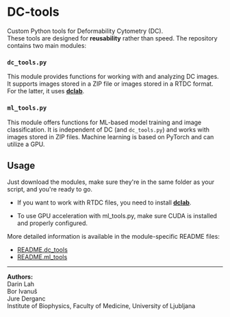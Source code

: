 # DC-tools
Custom Python tools for Deformability Cytometry (DC).  
These tools are designed for **reusability** rather than speed. 
The repository contains two main modules:
### `dc_tools.py`
This module provides functions for working with and analyzing DC images. It supports images stored in a ZIP file or images stored in a RTDC format. For the latter, it uses [**dclab**](https://github.com/DC-analysis/dclab).

### `ml_tools.py`
This module offers functions for ML-based model training and image classification.
It is independent of DC (and `dc_tools.py`) and works with images stored in ZIP files.
Machine learning is based on PyTorch and can utilize a GPU.

## Usage  

Just download the modules, make sure they're in the same folder as your script, and you're ready to go. 


- If you want to work with RTDC files, you need to install [**dclab**](https://github.com/DC-analysis/dclab).

- To use GPU acceleration with ml_tools.py, make sure CUDA is installed and properly configured.

More detailed information is available in the module-specific README files: 
- [README.dc_tools](README.dc_tools.md)
- [README.ml_tools](README.ml_tools.md)




---
**Authors:**  
Darin Lah  
Bor Ivanuš  
Jure Derganc  
Institute of Biophysics, Faculty of Medicine, University of Ljubljana  
